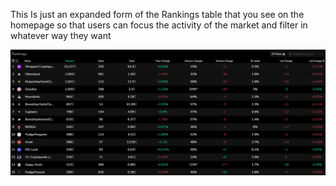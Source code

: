  This Is just an expanded form of the Rankings table that you see on the homepage so that users can focus the activity of the market and filter in whatever way they want


![Project Info](images/Ranking.png)